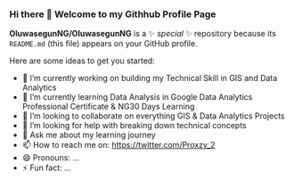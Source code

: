 ### Hi there 👋 Welcome to my Githhub Profile Page

**OluwasegunNG/OluwasegunNG** is a ✨ _special_ ✨ repository because its `README.md` (this file) appears on your GitHub profile.

Here are some ideas to get you started:

- 🔭 I’m currently working on building my Technical Skill in GIS and Data Analytics
- 🌱 I’m currently learning Data Analysis in Google Data Analytics Professional Certificate & NG30 Days Learning 
- 👯 I’m looking to collaborate on everything GIS & Data Analytics Projects
- 🤔 I’m looking for help with breaking down technical concepts
- 💬 Ask me about my learning journey
- 📫 How to reach me on: https://twitter.com/Proxzy_2
- 😄 Pronouns: ...
- ⚡ Fun fact: ...
